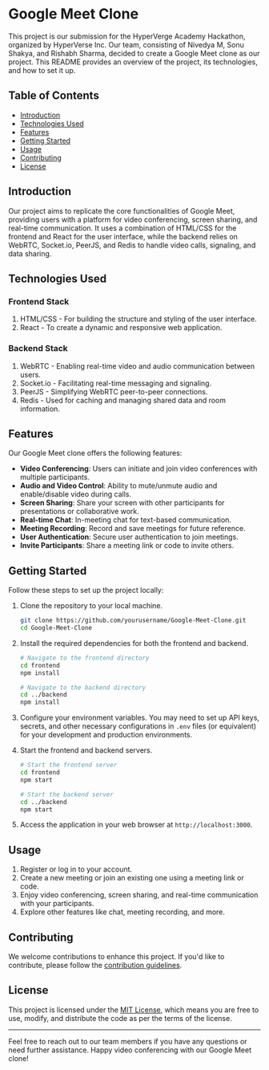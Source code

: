 # Google Meet Clone

This project is our submission for the HyperVerge Academy Hackathon, organized by HyperVerse Inc. Our team, consisting of Nivedya M, Sonu Shakya, and Rishabh Sharma, decided to create a Google Meet clone as our project. This README provides an overview of the project, its technologies, and how to set it up.

## Table of Contents
- [Introduction](#introduction)
- [Technologies Used](#technologies-used)
- [Features](#features)
- [Getting Started](#getting-started)
- [Usage](#usage)
- [Contributing](#contributing)
- [License](#license)

## Introduction

Our project aims to replicate the core functionalities of Google Meet, providing users with a platform for video conferencing, screen sharing, and real-time communication. It uses a combination of HTML/CSS for the frontend and React for the user interface, while the backend relies on WebRTC, Socket.io, PeerJS, and Redis to handle video calls, signaling, and data sharing.

## Technologies Used

### Frontend Stack
1. HTML/CSS - For building the structure and styling of the user interface.
2. React - To create a dynamic and responsive web application.

### Backend Stack
1. WebRTC - Enabling real-time video and audio communication between users.
2. Socket.io - Facilitating real-time messaging and signaling.
3. PeerJS - Simplifying WebRTC peer-to-peer connections.
4. Redis - Used for caching and managing shared data and room information.

## Features

Our Google Meet clone offers the following features:
- **Video Conferencing**: Users can initiate and join video conferences with multiple participants.
- **Audio and Video Control**: Ability to mute/unmute audio and enable/disable video during calls.
- **Screen Sharing**: Share your screen with other participants for presentations or collaborative work.
- **Real-time Chat**: In-meeting chat for text-based communication.
- **Meeting Recording**: Record and save meetings for future reference.
- **User Authentication**: Secure user authentication to join meetings.
- **Invite Participants**: Share a meeting link or code to invite others.

## Getting Started

Follow these steps to set up the project locally:

1. Clone the repository to your local machine.
   ```bash
   git clone https://github.com/yourusername/Google-Meet-Clone.git
   cd Google-Meet-Clone
   ```

2. Install the required dependencies for both the frontend and backend.
   ```bash
   # Navigate to the frontend directory
   cd frontend
   npm install

   # Navigate to the backend directory
   cd ../backend
   npm install
   ```

3. Configure your environment variables. You may need to set up API keys, secrets, and other necessary configurations in `.env` files (or equivalent) for your development and production environments.

4. Start the frontend and backend servers.
   ```bash
   # Start the frontend server
   cd frontend
   npm start

   # Start the backend server
   cd ../backend
   npm start
   ```

5. Access the application in your web browser at `http://localhost:3000`.

## Usage

1. Register or log in to your account.
2. Create a new meeting or join an existing one using a meeting link or code.
3. Enjoy video conferencing, screen sharing, and real-time communication with your participants.
4. Explore other features like chat, meeting recording, and more.

## Contributing

We welcome contributions to enhance this project. If you'd like to contribute, please follow the [contribution guidelines](CONTRIBUTING.md).

## License

This project is licensed under the [MIT License](LICENSE), which means you are free to use, modify, and distribute the code as per the terms of the license.

---

Feel free to reach out to our team members if you have any questions or need further assistance. Happy video conferencing with our Google Meet clone!
